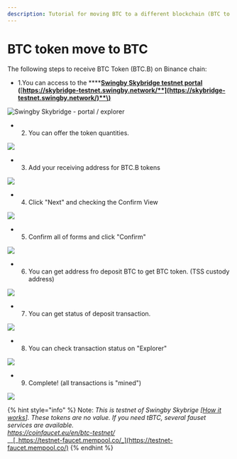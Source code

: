 ```yaml
---
description: Tutorial for moving BTC to a different blockchain (BTC to Binance Chain)
---
```


# BTC token move to BTC

The following steps to receive BTC Token \(BTC.B\) on Binance chain:

* 1.You can access to the ****[**Swingby Skybridge testnet portal**](https://skybridge-testnet.swingby.network)  **\(**[**https://skybridge-testnet.swingby.network/**](https://skybridge-testnet.swingby.network/)**\)**

![Swingby Skybridge - portal / explorer](../../.gitbook/assets/sukurnshotto-2020-01-19-12803.jpg)

* 2. You can offer the token quantities.

![](../../.gitbook/assets/sukurnshotto-2020-01-19-15559.jpg)

* 3. Add your receiving address for BTC.B tokens

![](../../.gitbook/assets/sukurnshotto-2020-01-19-20006.jpg)

* 4. Click "Next" and checking the Confirm View 

![](../../.gitbook/assets/sukurnshotto-2020-01-19-20211.jpg)

* 5. Confirm all of forms and click "Confirm"

![](../../.gitbook/assets/sukurnshotto-2020-01-19-20228.jpg)

* 6. You can get address fro deposit BTC to get BTC token. \(TSS custody address\)

![](../../.gitbook/assets/sukurnshotto-2020-01-19-20522.jpg)

* 7. You can get status of deposit transaction.

![](../../.gitbook/assets/sukurnshotto-2020-01-19-20759.jpg)

* 8. You can check transaction status on "Explorer"

![](../../.gitbook/assets/sukurnshotto-2020-01-19-21213.jpg)

* 9. Complete! \(all transactions is "mined"\)

![](../../.gitbook/assets/sukurnshotto-2020-01-19-21918.jpg)

{% hint style="info" %}
Note: _This is testnet of Swingby Skybrige \[_[_How it works_](../../how-it-works/)_\]. These tokens are no value. If you need tBTC, several fauset services are available._  
[_https://coinfaucet.eu/en/btc-testnet/_  
](https://coinfaucet.eu/en/btc-testnet/)\_\_[_https://testnet-faucet.mempool.co/_](https://testnet-faucet.mempool.co/)
{% endhint %}



